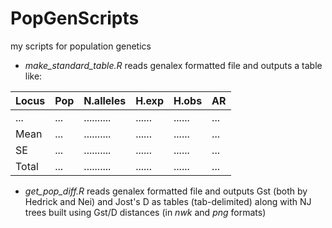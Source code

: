 # PopGenScripts
my scripts for population genetics

- *make_standard_table.R* reads genalex formatted file and outputs a table like:

| Locus | Pop | N.alleles | H.exp | H.obs | AR |
|-------|-----|-----------|-------|-------|----|
| ...   |...  | ..........| ......| ......| ...|
| Mean  |...  | ..........| ......| ......| ...|
| SE    |...  | ..........| ......| ......| ...|
|Total  |...  | ..........| ......| ......| ...|

- *get_pop_diff.R* reads genalex formatted file and outputs Gst (both by Hedrick and Nei) and Jost's D as tables (tab-delimited) along with NJ trees built using Gst/D distances (in *nwk* and *png* formats)
